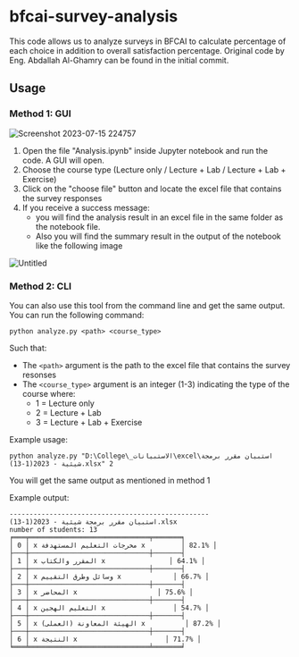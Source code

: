 # bfcai-survey-analysis

This code allows us to analyze surveys in BFCAI to calculate percentage of each choice in addition to overall satisfaction percentage.
Original code by Eng. Abdallah Al-Ghamry can be found in the initial commit.

## Usage

### Method 1: GUI

![Screenshot 2023-07-15 224757](https://github.com/Oddy123123/bfcai-survey-analysis/assets/95940642/dc73296b-b2a0-472d-8dbd-77246507ccba)


1. Open the file "Analysis.ipynb" inside Jupyter notebook and run the code. A GUI will open.
2. Choose the course type (Lecture only / Lecture + Lab / Lecture + Lab + Exercise)
3. Click on the "choose file" button and locate the excel file that contains the survey responses
4. If you receive a success message:
   - you will find the analysis result in an excel file in the same folder as the notebook file.
   - Also you will find the summary result in the output of the notebook like the following image

![Untitled](https://github.com/Oddy123123/bfcai-survey-analysis/assets/95940642/ecc79bd7-5f88-4b46-89cb-ff51ad985955)

### Method 2: CLI

You can also use this tool from the command line and get the same output. You can run the following command:

`python analyze.py <path> <course_type>`

Such that:
- The `<path>` argument is the path to the excel file that contains the survey resonses
- The `<course_type>` argument is an integer (1-3) indicating the type of the course where:
    - 1 = Lecture only
    - 2 = Lecture + Lab
    - 3 = Lecture + Lab + Exercise
 
Example usage:

`python analyze.py "D:\College\_الاستبيانات\excel\استبيان مقرر برمجة شيئية - 2023(1-13).xlsx" 2`

You will get the same output as mentioned in method 1

Example output:

```
--------------------------------------------------
استبيان مقرر برمجة شيئية - 2023(1-13).xlsx
number of students: 13
╒═══╤══════════════════════════════╤═══════╕
│ 0 │ x مخرجات التعليم المستهدفة x         │ 82.1% │
├───┼──────────────────────────────┼───────┤
│ 1 │ x المقرر والكتاب x                │ 64.1% │
├───┼──────────────────────────────┼───────┤
│ 2 │ x وسائل وطرق التقييم x             │ 66.7% │
├───┼──────────────────────────────┼───────┤
│ 3 │ x المحاضر x                    │ 75.6% │
├───┼──────────────────────────────┼───────┤
│ 4 │ x التعليم الهجين x                 │ 54.7% │
├───┼──────────────────────────────┼───────┤
│ 5 │ x الهيئة المعاونة (العملى) x          │ 87.2% │
├───┼──────────────────────────────┼───────┤
│ 6 │ x النتيجة x                      │ 71.7% │
╘═══╧══════════════════════════════╧═══════╛
```
